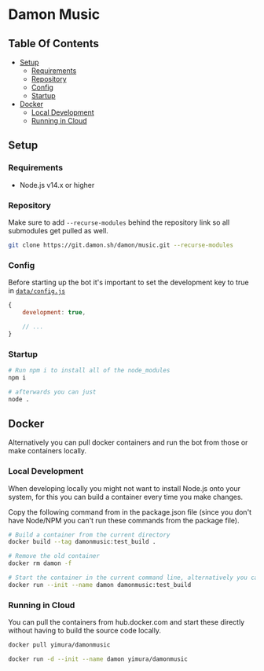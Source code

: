 # Damon Music

## Table Of Contents

- [Setup](#setup)
  - [Requirements](#requirements)
  - [Repository](#repository)
  - [Config](#config)
  - [Startup](#startup)
- [Docker](#docker)
  - [Local Development](#local-development)
  - [Running in Cloud](#running-in-cloud)

## Setup

### Requirements

 * Node.js v14.x or higher

### Repository

Make sure to add `--recurse-modules` behind the repository link so all submodules get pulled as well.

```sh
git clone https://git.damon.sh/damon/music.git --recurse-modules
```

### Config

Before starting up the bot it's important to set the development key to true in [`data/config.js`](data/config.js)

```js
{
    development: true,

    // ...
}
```

### Startup

```sh
# Run npm i to install all of the node_modules
npm i

# afterwards you can just
node .
```

## Docker

Alternatively you can pull docker containers and run the bot from those or make containers locally.

### Local Development

When developing locally you might not want to install Node.js onto your system, for this you can build a container every time you make changes.

Copy the following command from in the package.json file (since you don't have Node/NPM you can't run these commands from the package file).
```sh
# Build a container from the current directory
docker build --tag damonmusic:test_build .

# Remove the old container
docker rm damon -f

# Start the container in the current command line, alternatively you can pass the -d flag to run it detached from your current shell
docker run --init --name damon damonmusic:test_build
```

### Running in Cloud

You can pull the containers from hub.docker.com and start these directly without having to build the source code locally.

```sh
docker pull yimura/damonmusic

docker run -d --init --name damon yimura/damonmusic
```
